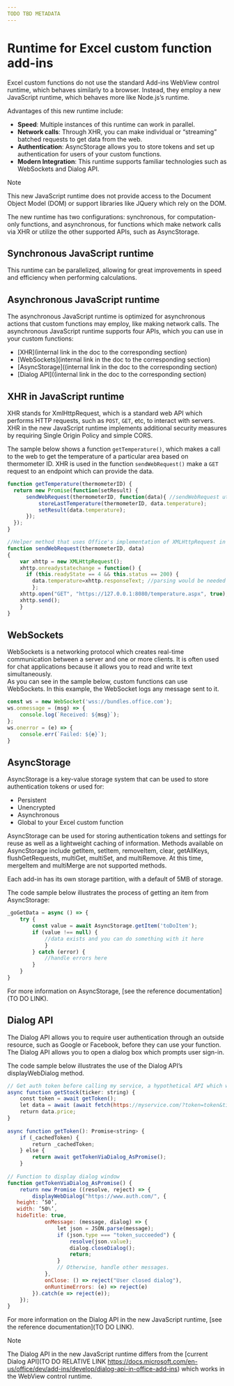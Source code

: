 ```yaml
---
TODO TBD METADATA
---
```


# Runtime for Excel custom function add-ins

Excel custom functions do not use the standard Add-ins WebView control runtime, which behaves similarly to a browser. Instead, they employ a new JavaScript runtime, which behaves more like Node.js’s runtime.  

Advantages of this new runtime include:  
- **Speed**: Multiple instances of this runtime can work in parallel. 
- **Network calls**: Through XHR, you can make individual or “streaming” batched requests to get data from the web.
- **Authentication**: AsyncStorage allows you to store tokens and set up authentication for users of your custom functions.
- **Modern Integration**: This runtime supports familiar technologies such as WebSockets and Dialog API.

> [!NOTE] 
> This new JavaScript runtime does not provide access to the Document Object Model (DOM) or support libraries like JQuery which rely on the DOM.

The new runtime has two configurations: synchronous, for computation-only functions, and asynchronous, for functions which make network calls via XHR or utilize the other supported APIs, such as AsyncStorage.  

## Synchronous JavaScript runtime 

This runtime can be parallelized, allowing for great improvements in speed and efficiency when performing calculations.

## Asynchronous JavaScript runtime 

The asynchronous JavaScript runtime is optimized for asynchronous actions that custom functions may employ, like making network calls. The asynchronous JavaScript runtime supports four APIs, which you can use in your custom functions:  

- [XHR](internal link in the doc to the corresponding section)
- [WebSockets](internal link in the doc to the corresponding section)
- [AsyncStorage]((internal link in the doc to the corresponding section)
- [Dialog API]((internal link in the doc to the corresponding section)

## XHR in JavaScript runtime 

XHR stands for XmlHttpRequest, which is a standard web API which performs HTTP requests, such as `POST`, `GET`, etc, to interact with servers. XHR in the new JavaScript runtime implements additional security measures by requiring Single Origin Policy and simple CORS.  

The sample below shows a function `getTemperature()`, which makes a call to the web to get the temperature of a particular area based on thermometer ID. XHR is used in the function `sendWebRequest()` make a `GET` request to an endpoint which can provide the data.  

```js
function getTemperature(thermometerID) {
  return new Promise(function(setResult) {
      sendWebRequest(thermometerID, function(data){ //sendWebRequest utilizes XHR, see its definition below
          storeLastTemperature(thermometerID, data.temperature);
          setResult(data.temperature);
      });
  });
}

//Helper method that uses Office's implementation of XMLHttpRequest in the new JavaScript runtime for custom functions  
function sendWebRequest(thermometerID, data)
{
    var xhttp = new XMLHttpRequest();
    xhttp.onreadystatechange = function() {
      if (this.readyState == 4 && this.status == 200) {
        data.temperature=xhttp.responseText; //parsing would be needed here rather than blind assignment
        };
    xhttp.open("GET", "https://127.0.0.1:8080/temperature.aspx", true);
    xhttp.send();  
    }
}

```

## WebSockets

WebSockets is a networking protocol which creates real-time communication between a server and one or more clients. It is often used for chat applications because it allows you to read and write text simultaneously.  
As you can see in the sample below, custom functions can use WebSockets. In this example, the WebSocket logs any message sent to it.  

```js
const ws = new WebSocket('wss://bundles.office.com');
ws.onmessage = (msg) => {
    console.log(`Received: ${msg}`);
};
ws.onerror = (e) => {
    console.err(`Failed: ${e}`);
}
```

## AsyncStorage

AsyncStorage is a key-value storage system that can be used to store authentication tokens or used for:

- Persistent
- Unencrypted
- Asynchronous
- Global to your Excel custom function

AsyncStorage can be used for storing authentication tokens and settings for reuse as well as a lightweight caching of information. Methods available on AsyncStorage include getItem, setItem, removeItem, clear, getAllKeys, flushGetRequests, multiGet, multiSet, and multiRemove. At this time, mergeItem and multiMerge are not supported methods.  

Each add-in has its own storage partition, with a default of 5MB of storage.  

The code sample below illustrates the process of getting an item from AsyncStorage: 

```js
_goGetData = async () => {
    try {
        const value = await AsyncStorage.getItem('toDoItem');
        if (value !== null) {
            //data exists and you can do something with it here
            }
        } catch (error) {
            //handle errors here
        }
    }
}
```

For more information on AsyncStorage, [see the reference documentation](TO DO LINK).  

## Dialog API

The Dialog API allows you to require user authentication through an outside resource, such as Google or Facebook, before they can use your function. The Dialog API allows you to open a dialog box which prompts user sign-in.  

The code sample below illustrates the use of the Dialog API’s displayWebDialog method.  

```js 
// Get auth token before calling my service, a hypothetical API which will deliver a stock price based on stock ticker string, such as "MSFT." 
async function getStock(ticker: string) { 
    const token = await getToken(); 
    let data = await (await fetch(https://myservice.com/?token=token&ticker= + ticker).json()); 
    return data.price; 
} 
 
async function getToken(): Promise<string> { 
    if (_cachedToken) { 
        return _cachedToken; 
    } else {
        return await getTokenViaDialog_AsPromise(); 
    }
  
// Function to display dialog window 
function getTokenViaDialog_AsPromise() { 
    return new Promise ((resolve, reject) => { 
        displayWebDialog("https://www.auth.com/", { 
   height: ’50’, 
   width: ’50%’, 
   hideTitle: true, 
            onMessage: (message, dialog) => { 
                let json = JSON.parse(message); 
                if (json.type === "token_succeeded") { 
                    resolve(json.value); 
                    dialog.closeDialog(); 
                    return; 
                } 
                // Otherwise, handle other messages. 
            }, 
            onClose: () => reject("User closed dialog"), 
            onRuntimeErrors: (e) => reject(e)  
        }).catch(e => reject(e)); 
    }); 
} 
```

For more information on the Dialog API in the new JavaScript runtime, [see the reference documentation](TO DO LINK).

> [!NOTE]
> The Dialog API in the new JavaScript runtime differs from the [current Dialog API](TO DO RELATIVE LINK https://docs.microsoft.com/en-us/office/dev/add-ins/develop/dialog-api-in-office-add-ins) which works in the WebView control runtime.  